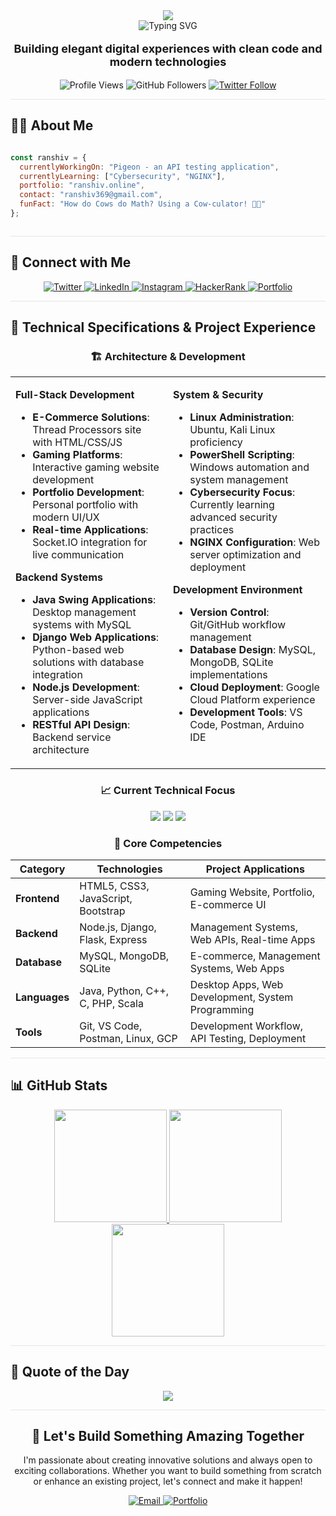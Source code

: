 <div align="center">
  <img src="https://capsule-render.vercel.app/api?type=transparent&height=150&section=header&text=Ranshiv%20Kumar&fontSize=70&fontColor=4F5D95&animation=fadeIn" />

  <div>
    <img src="https://readme-typing-svg.demolab.com?font=Montserrat&weight=600&size=22&duration=3000&pause=1000&color=4F5D95&center=true&vCenter=true&width=440&lines=Full+Stack+Developer;Frontend+%26+Backend+Expert;Mobile+Development+Enthusiast;Problem+Solver+%26+Innovator" alt="Typing SVG" />
  </div>

  <p style="font-size: 18px"><strong>Building elegant digital experiences with clean code and modern technologies</strong></p>
  
  <div>
    <img src="https://komarev.com/ghpvc/?username=ranshiv&style=for-the-badge&color=4F5D95" alt="Profile Views" />
    <img src="https://img.shields.io/github/followers/ranshiv?style=for-the-badge&color=4F5D95" alt="GitHub Followers" />
    <a href="https://twitter.com/ranshivk" target="blank">
      <img src="https://img.shields.io/twitter/follow/ranshivk?logo=twitter&style=for-the-badge&color=4F5D95" alt="Twitter Follow" />
    </a>
  </div>
</div>

<div align="center">
  <hr style="border:0; height:1px; background-color:#e5e5e5; width:100%;">
</div>

## 👨‍💻 About Me

<div style="display: flex; align-items: center; justify-content: space-between;">
  <div width="50%" style="padding-right: 20px;">
  
```javascript
const ranshiv = {
  currentlyWorkingOn: "Pigeon - an API testing application",
  currentlyLearning: ["Cybersecurity", "NGINX"],
  portfolio: "ranshiv.online",
  contact: "ranshiv369@gmail.com",
  funFact: "How do Cows do Math? Using a Cow-culator! 🐄🧮"
};
```
  </div>
  
</div>

<div align="center">
  <hr style="border:0; height:1px; background-color:#e5e5e5; width:100%;">
</div>

## 🔗 Connect with Me

<div align="center">
  <a href="https://twitter.com/ranshivk" target="_blank">
    <img src="https://img.shields.io/badge/Twitter-4F5D95?style=for-the-badge&logo=twitter&logoColor=white" alt="Twitter" />
  </a>
  <a href="https://linkedin.com/in/ranshiv-kumar" target="_blank">
    <img src="https://img.shields.io/badge/LinkedIn-4F5D95?style=for-the-badge&logo=linkedin&logoColor=white" alt="LinkedIn" />
  </a>
  <a href="https://instagram.com/ranshivk" target="_blank">
    <img src="https://img.shields.io/badge/Instagram-4F5D95?style=for-the-badge&logo=instagram&logoColor=white" alt="Instagram" />
  </a>
  <a href="https://www.hackerrank.com/ranshiv369" target="_blank">
    <img src="https://img.shields.io/badge/HackerRank-4F5D95?style=for-the-badge&logo=hackerrank&logoColor=white" alt="HackerRank" />
  </a>
  <a href="https://ranshiv.online/" target="_blank">
    <img src="https://img.shields.io/badge/Portfolio-4F5D95?style=for-the-badge&logo=google-chrome&logoColor=white" alt="Portfolio" />
  </a>
</div>

<div align="center">
  <hr style="border:0; height:1px; background-color:#e5e5e5; width:100%;">
</div>

</div>

## 🔧 Technical Specifications & Project Experience

<div align="center">

### 🏗️ Architecture & Development

<table>
<tr>
<td valign="top" width="50%">

**Full-Stack Development**

- **E-Commerce Solutions**: Thread Processors site with HTML/CSS/JS
- **Gaming Platforms**: Interactive gaming website development
- **Portfolio Development**: Personal portfolio with modern UI/UX
- **Real-time Applications**: Socket.IO integration for live communication

**Backend Systems**

- **Java Swing Applications**: Desktop management systems with MySQL
- **Django Web Applications**: Python-based web solutions with database integration
- **Node.js Development**: Server-side JavaScript applications
- **RESTful API Design**: Backend service architecture

</td>
<td valign="top" width="50%">

**System & Security**

- **Linux Administration**: Ubuntu, Kali Linux proficiency
- **PowerShell Scripting**: Windows automation and system management
- **Cybersecurity Focus**: Currently learning advanced security practices
- **NGINX Configuration**: Web server optimization and deployment

**Development Environment**

- **Version Control**: Git/GitHub workflow management
- **Database Design**: MySQL, MongoDB, SQLite implementations
- **Cloud Deployment**: Google Cloud Platform experience
- **Development Tools**: VS Code, Postman, Arduino IDE

</td>
</tr>
</table>

### 📈 Current Technical Focus

<div align="center">
<img src="https://img.shields.io/badge/🕊️%20Pigeon%20API%20Testing%20App-In%20Development-4F5D95?style=for-the-badge&logoColor=white" />
<img src="https://img.shields.io/badge/Cybersecurity-Learning-4F5D95?style=for-the-badge&logo=security&logoColor=white" />
<img src="https://img.shields.io/badge/NGINX-Studying-4F5D95?style=for-the-badge&logo=nginx&logoColor=white" />
</div>

### 🎯 Core Competencies

| **Category**  | **Technologies**                   | **Project Applications**                          |
| ------------- | ---------------------------------- | ------------------------------------------------- |
| **Frontend**  | HTML5, CSS3, JavaScript, Bootstrap | Gaming Website, Portfolio, E-commerce UI          |
| **Backend**   | Node.js, Django, Flask, Express    | Management Systems, Web APIs, Real-time Apps      |
| **Database**  | MySQL, MongoDB, SQLite             | E-commerce, Management Systems, Web Apps          |
| **Languages** | Java, Python, C++, C, PHP, Scala   | Desktop Apps, Web Development, System Programming |
| **Tools**     | Git, VS Code, Postman, Linux, GCP  | Development Workflow, API Testing, Deployment     |

</div>

<div align="center">
  <hr style="border:0; height:1px; background-color:#e5e5e5; width:100%;">
</div>

## 📊 GitHub Stats

<div align="center">
  <a href="https://github.com/Ranshiv">
    <img height="180em" src="https://github-readme-stats.vercel.app/api?username=Ranshiv&show_icons=true&theme=nord&hide_border=true&bg_color=0D1117&title_color=4F5D95&icon_color=4F5D95&text_color=FFFFFF&count_private=true" />
    <img height="180em" src="https://github-readme-stats.vercel.app/api/top-langs/?username=Ranshiv&layout=compact&theme=nord&hide_border=true&bg_color=0D1117&title_color=4F5D95&text_color=FFFFFF" />
  </a>
</div>

<div align="center">
  <a href="https://github.com/Ranshiv">
    <img height="180em" src="https://github-readme-streak-stats.herokuapp.com/?user=Ranshiv&theme=nord&hide_border=true&background=0D1117&ring=4F5D95&fire=4F5D95&currStreakLabel=4F5D95" />
  </a>
</div>

<div align="center">
  <hr style="border:0; height:1px; background-color:#e5e5e5; width:100%;">
</div>

## 💭 Quote of the Day

<div align="center">
  <img src="https://quotes-github-readme.vercel.app/api?type=horizontal&theme=nord" />
</div>

<div align="center">
  <hr style="border:0; height:1px; background-color:#e5e5e5; width:100%;">
</div>

<div align="center">
  
## 🤝 Let's Build Something Amazing Together

<p>
  I'm passionate about creating innovative solutions and always open to exciting collaborations. Whether you want to build something from scratch or enhance an existing project, let's connect and make it happen!
</p>

<div>
  <a href="mailto:ranshiv369@gmail.com">
    <img src="https://img.shields.io/badge/Email-4F5D95?style=for-the-badge&logo=gmail&logoColor=white" alt="Email" />
  </a>
  <a href="https://ranshiv.online/" target="_blank">
    <img src="https://img.shields.io/badge/Portfolio-4F5D95?style=for-the-badge&logo=google-chrome&logoColor=white" alt="Portfolio" />
  </a>
</div>

<br>

</div>
